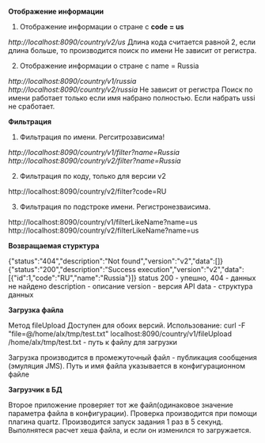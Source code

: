 **Отображение информации**

 1. Отображение информации о стране с **code = us**

*http://localhost:8090/country/v2/us*
Длина кода считается равной 2, если длина больше, то производится поиск по имени
Не зависит от регистра.

2. Отображение информации о стране с name = Russia

*http://localhost:8090/country/v1/russia*
*http://localhost:8090/country/v2/russia*
Не зависит от регистра
Поиск по имени работает только если имя набрано полностью.
Если набрать ussi не сработает.

**Фильтрация**

1. Фильтрация по имени. Регситрозависима!

*http://localhost:8090/country/v1/filter?name=Russia*
*http://localhost:8090/country/v2/filter?name=Russia*

2. Фильтрация по коду, только для версии v2

http://localhost:8090/country/v2/filter?code=RU

3. Фильтрация по подстроке имени. Регистронезваисима.

http://localhost:8090/country/v1/filterLikeName?name=us
http://localhost:8090/country/v2/filterLikeName?name=us

**Возвращаемая стурктура**

{"status":"404","description":"Not found","version":"v2","data":[]}
{"status":"200","description":"Success execution","version":"v2","data":[{"id":1,"code":"RU","name":"Russia"}]}
status 200 - упешно, 404 - данных не найдено
description - описание
version - версия API
data - структура данных

**Загрузка файла**

Метод fileUpload
Доступен для обоих версий.
Использование:
curl -F "file=@/home/alx/tmp/test.txt" localhost:8090/country/v1/fileUpload
/home/alx/tmp/test.txt - путь к файлу для загрузки

Загрузка производится в промежуточный файл - публикация сообщения (эмуляция JMS).
Путь и имя файла указывается в конфигурационном файле

**Загрузчик в БД**

Второе приложение проверяет тот же файл(одинаковое значение параметра файла в конфигурации).
Проверка производится при помощи плагина quartz.
Производится запуск задания 1 раз в 5 секунд.
Выполнятеся расчет хеша файла, и если он изменился то загружается.